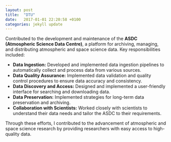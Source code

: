 ```yaml
---
layout: post
title:  "DTU"
date:   2017-01-01 22:20:58 +0100
categories: jekyll update
---
```




Contributed to the development and maintenance of the **ASDC (Atmospheric Science Data Centre)**, a platform for archiving, managing, and distributing atmospheric and space science data. Key responsibilities included: 

* **Data Ingestion:** Developed and implemented data ingestion pipelines to automatically collect and process data from various sources.
* **Data Quality Assurance:** Implemented data validation and quality control procedures to ensure data accuracy and consistency.
* **Data Discovery and Access:** Designed and implemented a user-friendly interface for searching and downloading data.
* **Data Preservation:** Implemented strategies for long-term data preservation and archiving.
* **Collaboration with Scientists:** Worked closely with scientists to understand their data needs and tailor the ASDC to their requirements. 

Through these efforts, I contributed to the advancement of atmospheric and space science research by providing researchers with easy access to high-quality data.
